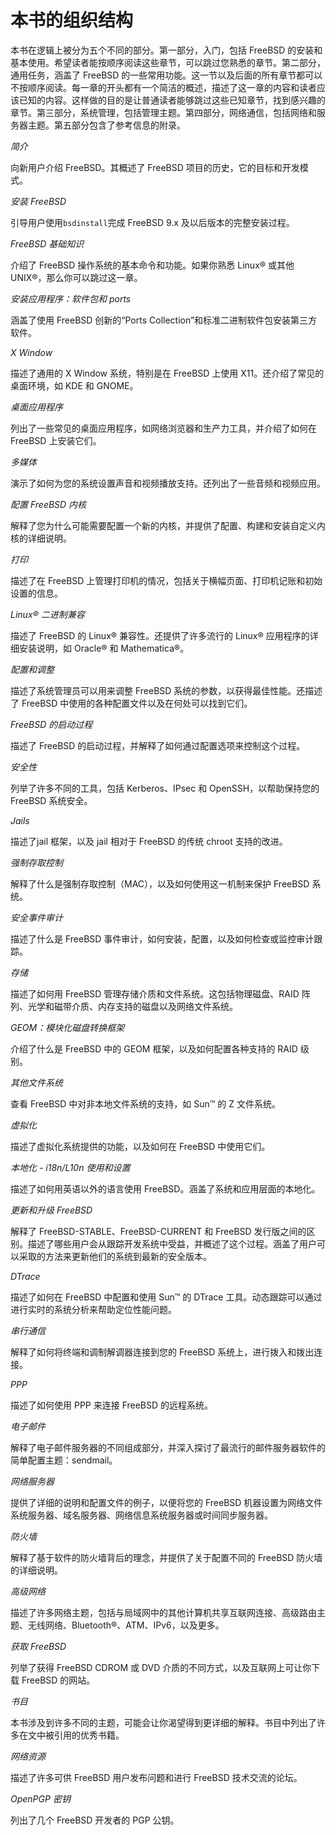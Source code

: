# 本书的组织结构

本书在逻辑上被分为五个不同的部分。第一部分，入门，包括 FreeBSD 的安装和基本使用。希望读者能按顺序阅读这些章节，可以跳过您熟悉的章节。第二部分，通用任务，涵盖了 FreeBSD 的一些常用功能。这一节以及后面的所有章节都可以不按顺序阅读。每一章的开头都有一个简洁的概述，描述了这一章的内容和读者应该已知的内容。这样做的目的是让普通读者能够跳过这些已知章节，找到感兴趣的章节。第三部分，系统管理，包括管理主题。第四部分，网络通信，包括网络和服务器主题。第五部分包含了参考信息的附录。

*简介*

向新用户介绍 FreeBSD。其概述了 FreeBSD 项目的历史，它的目标和开发模式。

*安装 FreeBSD*

引导用户使用`bsdinstall`完成 FreeBSD 9.x 及以后版本的完整安装过程。

*FreeBSD 基础知识*

介绍了 FreeBSD 操作系统的基本命令和功能。如果你熟悉 Linux® 或其他 UNIX®，那么你可以跳过这一章。

*安装应用程序：软件包和 ports*

涵盖了使用 FreeBSD 创新的“Ports Collection”和标准二进制软件包安装第三方软件。

*X Window*

描述了通用的 X Window 系统，特别是在 FreeBSD 上使用 X11。还介绍了常见的桌面环境，如 KDE 和 GNOME。

*桌面应用程序*

列出了一些常见的桌面应用程序，如网络浏览器和生产力工具，并介绍了如何在 FreeBSD 上安装它们。

*多媒体*

演示了如何为您的系统设置声音和视频播放支持。还列出了一些音频和视频应用。

*配置 FreeBSD 内核*

解释了您为什么可能需要配置一个新的内核，并提供了配置、构建和安装自定义内核的详细说明。

*打印*

描述了在 FreeBSD 上管理打印机的情况，包括关于横幅页面、打印机记账和初始设置的信息。

*Linux® 二进制兼容*

描述了 FreeBSD 的 Linux® 兼容性。还提供了许多流行的 Linux® 应用程序的详细安装说明，如 Oracle® 和 Mathematica®。

*配置和调整*

描述了系统管理员可以用来调整 FreeBSD 系统的参数，以获得最佳性能。还描述了 FreeBSD 中使用的各种配置文件以及在何处可以找到它们。

*FreeBSD 的启动过程*

描述了 FreeBSD 的启动过程，并解释了如何通过配置选项来控制这个过程。

*安全性*

列举了许多不同的工具，包括 Kerberos、IPsec 和 OpenSSH，以帮助保持您的 FreeBSD 系统安全。

*Jails*

描述了jail 框架，以及 jail 相对于 FreeBSD 的传统 chroot 支持的改进。

*强制存取控制*

解释了什么是强制存取控制（MAC），以及如何使用这一机制来保护 FreeBSD 系统。

*安全事件审计*

描述了什么是 FreeBSD 事件审计，如何安装，配置，以及如何检查或监控审计跟踪。

*存储*

描述了如何用 FreeBSD 管理存储介质和文件系统。这包括物理磁盘、RAID 阵列、光学和磁带介质、内存支持的磁盘以及网络文件系统。

*GEOM：模块化磁盘转换框架*

介绍了什么是 FreeBSD 中的 GEOM 框架，以及如何配置各种支持的 RAID 级别。

*其他文件系统*

查看 FreeBSD 中对非本地文件系统的支持，如 Sun™ 的 Z 文件系统。

*虚拟化*

描述了虚拟化系统提供的功能，以及如何在 FreeBSD 中使用它们。

*本地化 - i18n/L10n 使用和设置*

描述了如何用英语以外的语言使用 FreeBSD。涵盖了系统和应用层面的本地化。

*更新和升级 FreeBSD*

解释了 FreeBSD-STABLE、FreeBSD-CURRENT 和 FreeBSD 发行版之间的区别。描述了哪些用户会从跟踪开发系统中受益，并概述了这个过程。涵盖了用户可以采取的方法来更新他们的系统到最新的安全版本。

*DTrace*

描述了如何在 FreeBSD 中配置和使用 Sun™ 的 DTrace 工具。动态跟踪可以通过进行实时的系统分析来帮助定位性能问题。

*串行通信*

解释了如何将终端和调制解调器连接到您的 FreeBSD 系统上，进行拨入和拨出连接。

*PPP*

描述了如何使用 PPP 来连接 FreeBSD 的远程系统。

*电子邮件*

解释了电子邮件服务器的不同组成部分，并深入探讨了最流行的邮件服务器软件的简单配置主题：sendmail。

*网络服务器*

提供了详细的说明和配置文件的例子，以便将您的 FreeBSD 机器设置为网络文件系统服务器、域名服务器、网络信息系统服务器或时间同步服务器。

*防火墙*

解释了基于软件的防火墙背后的理念，并提供了关于配置不同的 FreeBSD 防火墙的详细说明。

*高级网络*

描述了许多网络主题，包括与局域网中的其他计算机共享互联网连接、高级路由主题、无线网络、Bluetooth®、ATM、IPv6，以及更多。

*获取 FreeBSD*

列举了获得 FreeBSD CDROM 或 DVD 介质的不同方式，以及互联网上可让你下载 FreeBSD 的网站。

*书目*

本书涉及到许多不同的主题，可能会让你渴望得到更详细的解释。书目中列出了许多在文中被引用的优秀书籍。

*网络资源*

描述了许多可供 FreeBSD 用户发布问题和进行 FreeBSD 技术交流的论坛。

*OpenPGP 密钥*

列出了几个 FreeBSD 开发者的 PGP 公钥。
